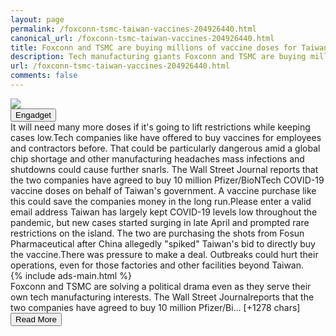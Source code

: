 ```yaml
---
layout: page
permalink: /foxconn-tsmc-taiwan-vaccines-204926440.html
canonical_url: /foxconn-tsmc-taiwan-vaccines-204926440.html
title: Foxconn and TSMC are buying millions of vaccine doses for Taiwan | Engadget
description: Tech manufacturing giants Foxconn and TSMC are buying millions of vaccine shots for Taiwan in a move that could help their production in addition to ending political drama..
url: /foxconn-tsmc-taiwan-vaccines-204926440.html
comments: false
---
```


<div class="row">
<div class="col-12">
<img src="https://s.yimg.com/os/creatr-uploaded-images/2021-07/5a6ba070-e286-11eb-b3fc-35ba6a069404">
</div>
</div>
<div class="row">
<div class="col-12 mt-2">
<button type="button" class="btn btn-outline-info">Engadget</button>
</div>
</div>
<div class="row">
<div class="col-12">
<div>It will need many more doses if it's going to lift restrictions while keeping cases low.Tech companies like have offered to buy vaccines for employees and contractors before. That could be particularly dangerous amid a global chip shortage and other manufacturing headaches  mass infections and shutdowns could cause further snarls. The Wall Street Journal reports that the two companies have agreed to buy 10 million Pfizer/BioNTech COVID-19 vaccine doses on behalf of Taiwan's government. A vaccine purchase like this could save the companies money in the long run.Please enter a valid email address Taiwan has largely kept COVID-19 levels low throughout the pandemic, but new cases started surging in late April and prompted rare restrictions on the island. The two are purchasing the shots from Fosun Pharmaceutical after China allegedly "spiked" Taiwan's bid to directly buy the vaccine.There was pressure to make a deal. Outbreaks could hurt their operations, even for those factories and other facilities beyond Taiwan.</div>
</div>
</div>
<div class="row">
<div class="col-12">


<div class="row">
  {% include ads-main.html %}
</div>

<div>Foxconn and TSMC are solving a political drama even as they serve their own tech manufacturing interests. The Wall Street Journalreports that the two companies have agreed to buy 10 million Pfizer/Bi… [+1278 chars]</div>
</div>
</div>
<div class="row">
<div class="col-12 text-center">
<a href="https://www.engadget.com/foxconn-tsmc-taiwan-vaccines-204926440.html">
<button type="button" class="btn btn-info">Read More</button>
</a>
</div>
</div>
